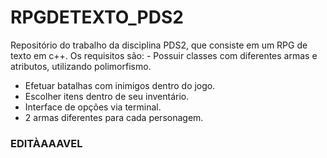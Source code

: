 # RPGDETEXTO_PDS2
Repositório do trabalho da disciplina PDS2, que consiste em um RPG de texto em c++.
Os requisitos são: - Possuir classes com diferentes armas e atributos, utilizando polimorfismo.
- Efetuar batalhas com inimigos dentro do jogo.
- Escolher itens dentro de seu inventário.
- Interface de opções via terminal.
- 2 armas diferentes para cada personagem.

### EDITÀAAAVEL
